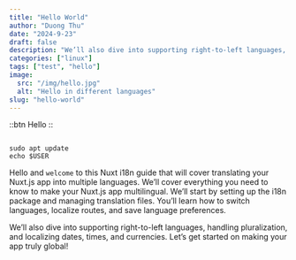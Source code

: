 ```yaml
---
title: "Hello World"
author: "Duong Thu"
date: "2024-9-23"
draft: false
description: "We’ll also dive into supporting right-to-left languages, handling pluralization, and localizing dates, times, and currencies."
categories: ["linux"]
tags: ["test", "hello"]
image:
  src: "/img/hello.jpg"
  alt: "Hello in different languages"
slug: "hello-world"
---
```


::btn
Hello
::

```shell

sudo apt update
echo $USER

```

Hello and `welcome` to this Nuxt i18n guide that will cover translating your Nuxt.js app into multiple languages. We’ll cover everything you need to know to make your Nuxt.js app multilingual. We’ll start by setting up the i18n package and managing translation files. You’ll learn how to switch languages, localize routes, and save language preferences.

We’ll also dive into supporting right-to-left languages, handling pluralization, and localizing dates, times, and currencies. Let’s get started on making your app truly global!

